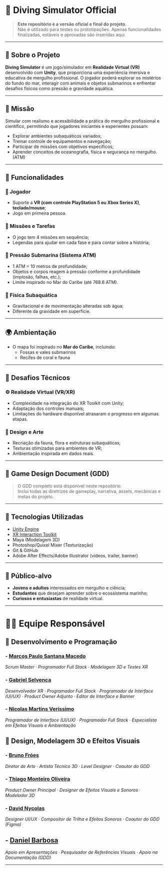# 🌊 Diving Simulator Official

> **Este repositório é a versão oficial e final do projeto.**  
> Não é utilizado para testes ou prototipações. Apenas funcionalidades finalizadas, estáveis e aprovadas são inseridas aqui.

---

## 🧠 Sobre o Projeto

**Diving Simulator** é um jogo/simulador em **Realidade Virtual (VR)** desenvolvido com **Unity**, que proporciona uma experiência imersiva e educativa de mergulho profissional. O jogador poderá explorar os mistérios do fundo do mar, interagir com animais e objetos submarinos e enfrentar desafios físicos como pressão e gravidade aquática.

---

## 🎯 Missão

Simular com realismo e acessibilidade a prática do mergulho profissional e científico, permitindo que jogadores iniciantes e experientes possam:

- Explorar ambientes subaquáticos variados;
- Treinar controle de equipamentos e navegação;
- Participar de missões com objetivos específicos;
- Aprender conceitos de oceanografia, física e segurança no mergulho. (ATM)

---

## 🧩 Funcionalidades

### 👤 Jogador
- Suporte a **VR (com controle PlayStation 5 ou Xbox Series X)**, **teclado/mouse**;
- Jogo em primeira pessoa.

### 📝 Missões e Tarefas
- O jogo tem 4 missões em sequência;
- Legendas para ajudar em cada fase e para contar sobre a história;

### 🌊 Pressão Submarina (Sistema ATM)
- 1 ATM = 10 metros de profundidade;
- Objetos e corpos reagem à pressão conforme a profundidade (implosão, falhas, etc.);
- Limite inspirado no Mar do Caribe (até 768.6 ATM).

### 🧪 Física Subaquática
- Gravitacional e de movimentação alteradas sob água;
- Diferente da gravidade em superfície.

---

## 🌍 Ambientação

- O mapa foi inspirado no **Mar do Caribe**, incluindo:
  - Fossas e vales submarinos
  - Recifes de coral e fauna

---

## 🧪 Desafios Técnicos

### ⚙️ Realidade Virtual (VR/XR)
- Complexidade na integração do XR Toolkit com Unity;
- Adaptação dos controles manuais;
- Limitações do hardware disponível atrasaram o progresso em algumas etapas.

### 🎨 Design e Arte
- Recriação da fauna, flora e estruturas subaquáticas;
- Texturas otimizadas para ambientes de VR;
- Ambientação inspirada em dados reais.

---

## 📄 Game Design Document (GDD)

> O GDD completo está disponível neste repositório.  
Inclui todas as diretrizes de gameplay, narrativa, assets, mecânicas e metas do projeto.

---

## 🚀 Tecnologias Utilizadas

- [Unity Engine](https://unity.com/)
- [XR Interaction Toolkit](https://docs.unity3d.com/Packages/com.unity.xr.interaction.toolkit@2.4/manual/index.html)
- Maya (Modelagem 3D)
- Photoshop/Quixel Mixer (Texturização)
- Git & GitHub
- Adobe After Effects/Adobe Illustrator (vídeos, trailer, banner)

---

## 📌 Público-alvo

- **Jovens e adultos** interessados em mergulho e ciência;
- **Estudantes** que desejam aprender sobre o ecossistema marinho;
- **Curiosos e entusiastas** de realidade virtual.

---

# 👨‍💻 Equipe Responsável

## 🧠 Desenvolvimento e Programação
### - **[Marcos Paulo Santana Macedo](https://github.com/MarkPSM)**
  *Scrum Master · Programador Full Stack · Modelagem 3D e Testes XR*

### - **[Gabriel Selvenca](https://github.com/GabrielSelvenca)**
  *Desenvolvedor XR · Programador Full Stack · Programador de Interface (UI/UX) · Product Owner Adjunto · Editor de Interface e Banner*

### - **[Nicolas Martins Veríssimo](https://github.com/nclsmrts)**
  *Programador de Interface (UI/UX) · Programador Full Stack · Especialista em Efeitos Visuais e Ambientação*

## 🎨 Design, Modelagem 3D e Efeitos Visuais
### - **[Bruno Fróes](https://github.com/Shamani-AlphaLeader)**
  *Diretor de Arte · Artista Técnico 3D · Level Designer · Coautor do GDD*

### - **[Thiago Monteiro Oliveira](https://github.com/ThiagoMonteiro12)**
  *Product Owner Principal · Designer de Efeitos Visuais e Sonoros · Modelador 3D*

### - **[David Nycolas](https://github.com/dnycolas)**
  *Designer UI/UX · Compositor de Trilha e Efeitos Sonoros · Coautor do GDD (Figma)*

## - **[Daniel Barbosa](https://github.com/Danielchampion5)**
  *Apoio em Apresentações · Pesquisador de Referências Visuais · Apoio na Documentação (GDD)*

---
